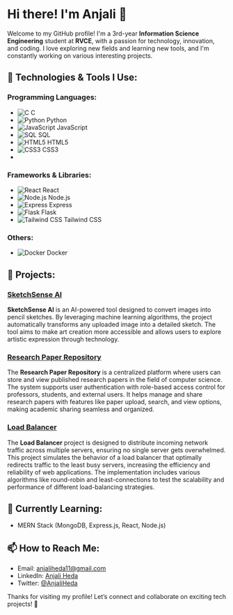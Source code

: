 # Hi there! I'm Anjali 👋

Welcome to my GitHub profile! I'm a 3rd-year **Information Science Engineering** student at **RVCE**, with a passion for technology, innovation, and coding. I love exploring new fields and learning new tools, and I'm constantly working on various interesting projects.

## 🔧 Technologies & Tools I Use:
### Programming Languages:
- ![C](https://img.shields.io/badge/C-00599C?style=for-the-badge&logo=c&logoColor=white) C
- ![Python](https://img.shields.io/badge/Python-3776AB?style=for-the-badge&logo=python&logoColor=white) Python
- ![JavaScript](https://img.shields.io/badge/JavaScript-323330?style=for-the-badge&logo=javascript&logoColor=F7DF1E) JavaScript
- ![SQL](https://img.shields.io/badge/SQL-4479A1?style=for-the-badge&logo=postgresql&logoColor=white) SQL
- ![HTML5](https://img.shields.io/badge/HTML5-E34F26?style=for-the-badge&logo=html5&logoColor=white) HTML5
- ![CSS3](https://img.shields.io/badge/CSS3-1572B6?style=for-the-badge&logo=css3&logoColor=white) CSS3
- 

### Frameworks & Libraries:
- ![React](https://img.shields.io/badge/React-61DAFB?style=for-the-badge&logo=react&logoColor=black) React
- ![Node.js](https://img.shields.io/badge/Node.js-339933?style=for-the-badge&logo=node.js&logoColor=white) Node.js
- ![Express](https://img.shields.io/badge/Express-000000?style=for-the-badge&logo=express&logoColor=white) Express
- ![Flask](https://img.shields.io/badge/Flask-000000?style=for-the-badge&logo=flask&logoColor=white) Flask
- ![Tailwind CSS](https://img.shields.io/badge/Tailwind%20CSS-06B6D4?style=for-the-badge&logo=tailwindcss&logoColor=white) Tailwind CSS

### Others:
- ![Docker](https://img.shields.io/badge/Docker-2496ED?style=for-the-badge&logo=docker&logoColor=white) Docker



## 🚀 Projects:

### [SketchSense AI](link_to_project)
**SketchSense AI** is an AI-powered tool designed to convert images into pencil sketches. By leveraging machine learning algorithms, the project automatically transforms any uploaded image into a detailed sketch. The tool aims to make art creation more accessible and allows users to explore artistic expression through technology.

### [Research Paper Repository](link_to_project)
The **Research Paper Repository** is a centralized platform where users can store and view published research papers in the field of computer science. The system supports user authentication with role-based access control for professors, students, and external users. It helps manage and share research papers with features like paper upload, search, and view options, making academic sharing seamless and organized.

### [Load Balancer](on-going)
The **Load Balancer** project is designed to distribute incoming network traffic across multiple servers, ensuring no single server gets overwhelmed. This project simulates the behavior of a load balancer that optimally redirects traffic to the least busy servers, increasing the efficiency and reliability of web applications. The implementation includes various algorithms like round-robin and least-connections to test the scalability and performance of different load-balancing strategies.

## 🌱 Currently Learning:
- MERN Stack (MongoDB, Express.js, React, Node.js)

## 📫 How to Reach Me:
- Email: [anjaliheda11@gmail.com](mailto:anjali.email@example.com)
- LinkedIn: [Anjali Heda](https://www.linkedin.com/in/anjali-heda/)
- Twitter: [@AnjaliHeda](https://twitter.com/AnjaliHeda)

Thanks for visiting my profile! Let’s connect and collaborate on exciting tech projects! 🚀

